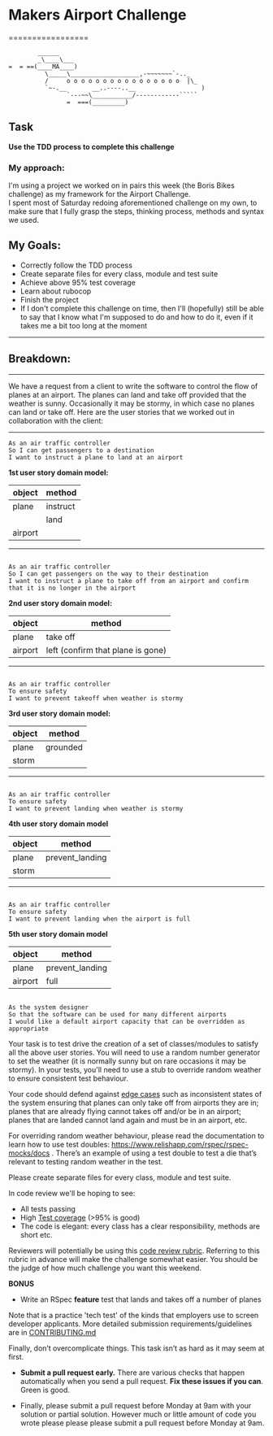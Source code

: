 # Makers Airport Challenge
=================

```
        ______
        _\____\___
=  = ==(____MA____)
          \_____\___________________,-~~~~~~~`-.._
          /     o o o o o o o o o o o o o o o o  |\_
          `~-.__       __..----..__                  )
                `---~~\___________/------------`````
                =  ===(_________)

```

Task
-----

**Use the TDD process to complete this challenge**

### My approach:

I'm using a project we worked on in pairs this week (the Boris Bikes challenge) as my framework for the Airport Challenge.  
 I spent most of Saturday redoing aforementioned challenge on my own, to make sure that I fully grasp the steps, thinking process, methods and syntax we used.

## My Goals:

- Correctly follow the TDD process
- Create separate files for every class, module and test suite
- Achieve above 95% test coverage
- Learn about rubocop
- Finish the project 
- If I don't complete this challenge on time, then I'll (hopefully) still be able to say that I know what I'm supposed to do and how to do it, even if it takes me a bit too long at the moment 

------------------------------------

## Breakdown:

------------------------------------

We have a request from a client to write the software to control the flow of planes at an airport. The planes can land and take off provided that the weather is sunny. Occasionally it may be stormy, in which case no planes can land or take off.  Here are the user stories that we worked out in collaboration with the client:

-------------------------------

```
As an air traffic controller 
So I can get passengers to a destination 
I want to instruct a plane to land at an airport

```
**1st user story domain model:**

| object | method |
|---|---|
|plane|instruct|
|  |land|
|airport|   |

----------------------

```

As an air traffic controller 
So I can get passengers on the way to their destination 
I want to instruct a plane to take off from an airport and confirm that it is no longer in the airport

```
**2nd user story domain model:**

| object | method |
|---|---|
|plane|take off|
|airport|left (confirm that plane is gone)|

------------------------

```

As an air traffic controller 
To ensure safety 
I want to prevent takeoff when weather is stormy 

```

**3rd user story domain model:**

| object | method |
|---|---|
|plane|grounded|
|storm|  |

-----------------------

```

As an air traffic controller 
To ensure safety 
I want to prevent landing when weather is stormy 

```

**4th user story domain model**

| object | method |
|---|---|
|plane|prevent_landing|
|storm|   |


--------------------------


```

As an air traffic controller 
To ensure safety 
I want to prevent landing when the airport is full 

```
**5th user story domain model**

| object | method |
|---|---|
|plane|prevent_landing|
|airport|full|

```

As the system designer
So that the software can be used for many different airports
I would like a default airport capacity that can be overridden as appropriate
```

Your task is to test drive the creation of a set of classes/modules to satisfy all the above user stories. You will need to use a random number generator to set the weather (it is normally sunny but on rare occasions it may be stormy). In your tests, you'll need to use a stub to override random weather to ensure consistent test behaviour.

Your code should defend against [edge cases](http://programmers.stackexchange.com/questions/125587/what-are-the-difference-between-an-edge-case-a-corner-case-a-base-case-and-a-b) such as inconsistent states of the system ensuring that planes can only take off from airports they are in; planes that are already flying cannot takes off and/or be in an airport; planes that are landed cannot land again and must be in an airport, etc.

For overriding random weather behaviour, please read the documentation to learn how to use test doubles: https://www.relishapp.com/rspec/rspec-mocks/docs . There’s an example of using a test double to test a die that’s relevant to testing random weather in the test.

Please create separate files for every class, module and test suite.

In code review we'll be hoping to see:

* All tests passing
* High [Test coverage](https://github.com/makersacademy/course/blob/master/pills/test_coverage.md) (>95% is good)
* The code is elegant: every class has a clear responsibility, methods are short etc. 

Reviewers will potentially be using this [code review rubric](docs/review.md).  Referring to this rubric in advance will make the challenge somewhat easier.  You should be the judge of how much challenge you want this weekend.

**BONUS**

* Write an RSpec **feature** test that lands and takes off a number of planes

Note that is a practice 'tech test' of the kinds that employers use to screen developer applicants.  More detailed submission requirements/guidelines are in [CONTRIBUTING.md](CONTRIBUTING.md)

Finally, don’t overcomplicate things. This task isn’t as hard as it may seem at first.

* **Submit a pull request early.**  There are various checks that happen automatically when you send a pull request.  **Fix these issues if you can**.  Green is good.

* Finally, please submit a pull request before Monday at 9am with your solution or partial solution.  However much or little amount of code you wrote please please please submit a pull request before Monday at 9am.
